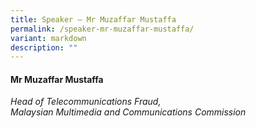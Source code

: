 ```yaml
---
title: Speaker – Mr Muzaffar Mustaffa
permalink: /speaker-mr-muzaffar-mustaffa/
variant: markdown
description: ""
---
```

#### **Mr Muzaffar Mustaffa**

*Head of Telecommunications Fraud, <br> Malaysian Multimedia and Communications Commission*